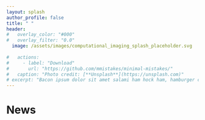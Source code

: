 ```yaml
---
layout: splash
author_profile: false
title: " "
header:
#   overlay_color: "#000"
#   overlay_filter: "0.0"
  image: /assets/images/computational_imaging_splash_placeholder.svg
  
#   actions:
#     - label: "Download"
#       url: "https://github.com/mmistakes/minimal-mistakes/"
#   caption: "Photo credit: [**Unsplash**](https://unsplash.com)"
# excerpt: "Bacon ipsum dolor sit amet salami ham hock ham, hamburger corned beef short ribs kielbasa biltong t-bone drumstick tri-tip tail sirloin pork chop."
---
```

<!-- # About
We combine computation and sensing to extract information hidden in the world around us.  -->


# News